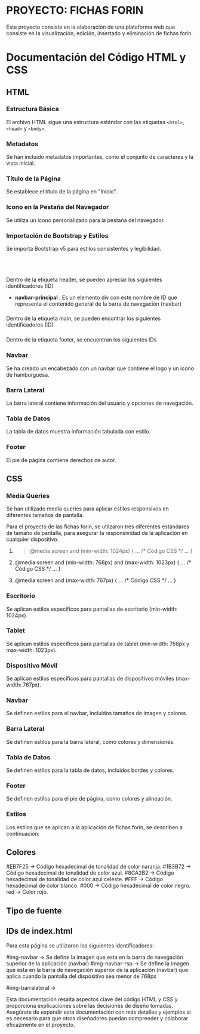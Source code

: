 # PROYECTO: FICHAS FORIN

Este proyecto consiste en la elaboración de una plataforma web que consiste en la visualización, edición, insertado y eliminación de fichas forin.


# Documentación del Código HTML y CSS

## HTML

### Estructura Básica
El archivo HTML sigue una estructura estándar con las etiquetas `<html>`, `<head>` y `<body>`.


### Metadatos
Se han incluido metadatos importantes, como el conjunto de caracteres y la vista inicial.

### Título de la Página
Se establece el título de la página en "Inicio".

### Icono en la Pestaña del Navegador
Se utiliza un icono personalizado para la pestaña del navegador.

### Importación de Bootstrap y Estilos
Se importa Bootstrap v5 para estilos consistentes y legibilidad.

### <header>
  
Dentro de la etiqueta header, se pueden apreciar los siguientes identificadores (ID)
  
- **navbar-principal** : Es un elemento div con este nombre de ID que representa el contenido general de la barra de navegación (navbar)
  
  
### <main>
  
Dentro de la etiqueta main, se pueden encontrar los siguientes identificadores (ID)
  
  
  
### <footer>
  
Dentro de la etiqueta footer, se encuentran los siguientes IDs












### Navbar
Se ha creado un encabezado con un navbar que contiene el logo y un ícono de hamburguesa.

### Barra Lateral
La barra lateral contiene información del usuario y opciones de navegación.

### Tabla de Datos
La tabla de datos muestra información tabulada con estilo.

### Footer
El pie de página contiene derechos de autor.

## CSS

### Media Queries
Se han utilizado media queries para aplicar estilos responsivos en diferentes tamaños de pantalla.

Para el proyecto de las fichas forin, se utilzaron tres diferentes estándares de tamaño de pantalla, para asegurar la responsividad de la aplicación en cualquier dispositivo.
  
  1. > @media screen and (min-width: 1024px) {
     >   ... /* Código CSS */ ...
      }
  
  2. @media screen and (min-width: 768px) and (max-width: 1023px) {
       ... /* Código CSS */ ...
     }
  
  3. @media screen and (max-width: 767px) {
       ... /* Código CSS */ ...
     }

### Escritorio
Se aplican estilos específicos para pantallas de escritorio (min-width: 1024px).

### Tablet
Se aplican estilos específicos para pantallas de tablet (min-width: 768px y max-width: 1023px).

### Dispositivo Móvil
Se aplican estilos específicos para pantallas de dispositivos móviles (max-width: 767px).

### Navbar
Se definen estilos para el navbar, incluidos tamaños de imagen y colores.

### Barra Lateral
Se definen estilos para la barra lateral, como colores y dimensiones.

### Tabla de Datos
Se definen estilos para la tabla de datos, incluidos bordes y colores.

### Footer
Se definen estilos para el pie de página, como colores y alineación.


### Estilos
Los estilos que se aplican a la aplicación de fichas forin, se describen a continuación:

## Colores

  #EB7F25 -> Código hexadecimal de tonalidad de color naranja.
  #1B3B72 -> Código hexadecimal de tonalidad de color azul.
  #8CA2B2 -> Código hexadecimal de tonalidad de color azul celeste.
  #FFF -> Código hexadecimal de color blanco.
  #000 -> Código hexadecimal de color negro.
  red -> Color rojo.

## Tipo de fuente


## IDs de index.html
Para esta página se utilizaron los siguientes identificadores:

<!-- HEADER -->
#img-navbar -> Se define la imagen que esta en la barra de navegación superior de la aplicación (navbar)
#img-navbar-rsp -> Se define la imagen que esta en la barra de navegación superior de la aplicación (navbar) que aplica cuando la pantalla del dispositivo sea menor de 768px

<!-- ASIDE -->
#img-barralateral -> 






Esta documentación resalta aspectos clave del código HTML y CSS y proporciona explicaciones sobre las decisiones de diseño tomadas. Asegúrate de expandir esta documentación con más detalles y ejemplos si es necesario para que otros diseñadores puedan comprender y colaborar eficazmente en el proyecto.
